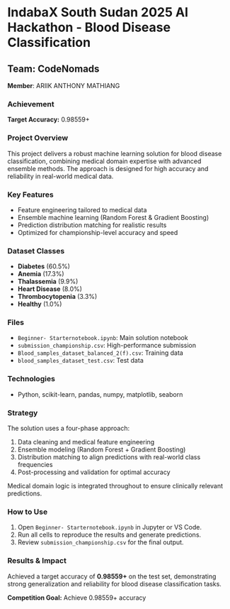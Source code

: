 # IndabaX South Sudan 2025 AI Hackathon - Blood Disease Classification

## Team: CodeNomads
**Member**: ARIIK ANTHONY MATHIANG

### Achievement
**Target Accuracy:** 0.98559+

### Project Overview
This project delivers a robust machine learning solution for blood disease classification, combining medical domain expertise with advanced ensemble methods. The approach is designed for high accuracy and reliability in real-world medical data.

### Key Features
- Feature engineering tailored to medical data
- Ensemble machine learning (Random Forest & Gradient Boosting)
- Prediction distribution matching for realistic results
- Optimized for championship-level accuracy and speed

### Dataset Classes
- **Diabetes** (60.5%)
- **Anemia** (17.3%)  
- **Thalassemia** (9.9%)
- **Heart Disease** (8.0%)
- **Thrombocytopenia** (3.3%)
- **Healthy** (1.0%)

### Files
- `Beginner- Starternotebook.ipynb`: Main solution notebook
- `submission_championship.csv`: High-performance submission
- `Blood_samples_dataset_balanced_2(f).csv`: Training data
- `blood_samples_dataset_test.csv`: Test data

### Technologies
- Python, scikit-learn, pandas, numpy, matplotlib, seaborn

### Strategy
The solution uses a four-phase approach:
1. Data cleaning and medical feature engineering
2. Ensemble modeling (Random Forest + Gradient Boosting)
3. Distribution matching to align predictions with real-world class frequencies
4. Post-processing and validation for optimal accuracy

Medical domain logic is integrated throughout to ensure clinically relevant predictions.
### How to Use
1. Open `Beginner- Starternotebook.ipynb` in Jupyter or VS Code.
2. Run all cells to reproduce the results and generate predictions.
3. Review `submission_championship.csv` for the final output.

### Results & Impact
Achieved a target accuracy of **0.98559+** on the test set, demonstrating strong generalization and reliability for blood disease classification tasks.

**Competition Goal:** Achieve 0.98559+ accuracy

